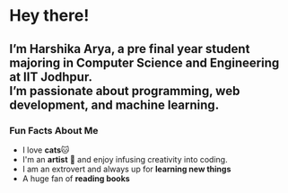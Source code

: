 # Hey there!

I’m Harshika Arya, a pre final year student majoring in **Computer Science and Engineering at IIT Jodhpur**.  
I’m passionate about **programming**, **web development**, and **machine learning**. 
---
### Fun Facts About Me  
- I love **cats**🐱  
- I'm an **artist** 🎨 and enjoy infusing creativity into coding.  
- I am an extrovert and always up for **learning new things**  
- A huge fan of **reading books** 


<!--
**harsheeka/harsheeka** is a ✨ _special_ ✨ repository because its `README.md` (this file) appears on your GitHub profile.

Here are some ideas to get you started:

- 🔭 I’m currently working on ...
- 🌱 I’m currently learning ...
- 👯 I’m looking to collaborate on ...
- 🤔 I’m looking for help with ...
- 💬 Ask me about ...
- 📫 How to reach me: ...
- 😄 Pronouns: ...
- ⚡ Fun fact: ...
-->
